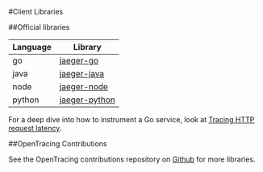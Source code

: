 #Client Libraries

##Official libraries

| Language | Library                                                      | 
| ---------|--------------------------------------------------------------|
| go       | [jaeger-go](https://github.com/uber/jaeger-client-go)        |
| java     | [jaeger-java](https://github.com/uber/jaeger-client-java)    |
| node     | [jaeger-node](https://github.com/uber/jaeger-client-node)    |
| python   | [jaeger-python](https://github.com/uber/jaeger-client-python)|

For a deep dive into how to instrument a Go service, look at [Tracing HTTP request latency](https://medium.com/@YuriShkuro/tracing-http-request-latency-in-go-with-opentracing-7cc1282a100a).

##OpenTracing Contributions

See the OpenTracing contributions repository on [Github](https://github.com/opentracing-contrib) for more libraries. 
